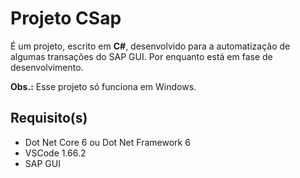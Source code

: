 # Projeto CSap

É um projeto, escrito em **C#**, desenvolvido para a automatização de algumas transações do SAP GUI.
Por enquanto está em fase de desenvolvimento.

**Obs.:** Esse projeto só funciona em Windows.

## Requisito(s)

- Dot Net Core 6 ou Dot Net Framework 6
- VSCode 1.66.2
- SAP GUI
